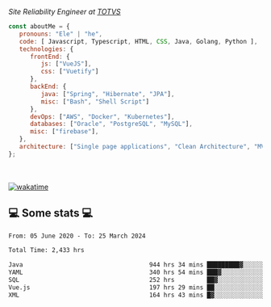 <p><em>Site Reliability Engineer at <a href="https://www.totvs.com/">TOTVS</a></br>
</em></p>


```javascript
const aboutMe = {
   pronouns: "Ele" | "he",
   code: [ Javascript, Typescript, HTML, CSS, Java, Golang, Python ],
   technologies: {
      frontEnd: {
         js: ["VueJS"],
         css: ["Vuetify"]
      },
      backEnd: {
         java: ["Spring", "Hibernate", "JPA"],
         misc: ["Bash", "Shell Script"]
      },
      devOps: ["AWS", "Docker", "Kubernetes"],
      databases: ["Oracle", "PostgreSQL", "MySQL"],
      misc: ["firebase"],
   },
   architecture: ["Single page applications", "Clean Architecture", "MVC", "Microservices"],
};
```
</br></br>
[![wakatime](https://wakatime.com/badge/user/a3a8ed06-d304-4d6b-bc86-4adc418cdea7.svg)](https://wakatime.com/@a3a8ed06-d304-4d6b-bc86-4adc418cdea7)
<h2>💻 Some stats 💻</h2>

<!--START_SECTION:waka-->

```txt
From: 05 June 2020 - To: 25 March 2024

Total Time: 2,433 hrs

Java                                   944 hrs 34 mins █████████▓░░░░░░░░░░░░░░░   38.82 %
YAML                                   340 hrs 54 mins ███▓░░░░░░░░░░░░░░░░░░░░░   14.01 %
SQL                                    252 hrs         ██▓░░░░░░░░░░░░░░░░░░░░░░   10.36 %
Vue.js                                 197 hrs 29 mins ██░░░░░░░░░░░░░░░░░░░░░░░   08.12 %
XML                                    164 hrs 43 mins █▓░░░░░░░░░░░░░░░░░░░░░░░   06.77 %
```

<!--END_SECTION:waka-->
